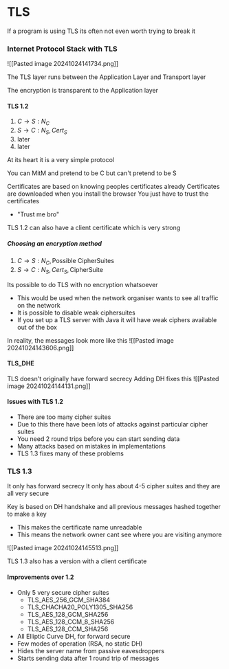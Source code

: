 # TLS

If a program is using TLS its often not even worth trying to break it
### Internet Protocol Stack with TLS
![[Pasted image 20241024141734.png]]

The TLS layer runs between the Application Layer and Transport layer

The encryption is transparent to the Application layer

#### TLS 1.2
1. $C \rightarrow S : N_C$
2. $S \rightarrow C : N_S, Cert_S$
3. later
4. later

At its heart it is a very simple protocol

You can MitM and pretend to be C but can't pretend to be S

Certificates are based on knowing peoples certificates already
Certificates are downloaded when you install the browser
You just have to trust the certificates
- "Trust me bro"

TLS 1.2 can also have a client certificate which is very strong
##### Choosing an encryption method
1. $C \rightarrow S : N_C, \text{Possible CipherSuites}$
2. $S \rightarrow C : N_S, Cert_S, \text{CipherSuite}$

Its possible to do TLS with no encryption whatsoever
- This would be used when the network organiser wants to see all traffic on the network
- It is possible to disable weak ciphersuites
- If you set up a TLS server with Java it will have weak ciphers available out of the box

In reality, the messages look more like this
![[Pasted image 20241024143606.png]]

#### TLS_DHE
TLS doesn't originally have forward secrecy
Adding DH fixes this
![[Pasted image 20241024144131.png]]

#### Issues with TLS 1.2
- There are too many cipher suites
- Due to this there have been lots of attacks against particular cipher suites
- You need 2 round trips before you can start sending data
- Many attacks based on mistakes in implementations
- TLS 1.3 fixes many of these problems

### TLS 1.3
It only has forward secrecy
It only has about 4-5 cipher suites and they are all very secure

Key is based on DH handshake and all previous messages hashed together to make a key
- This makes the certificate name unreadable
- This means the network owner cant see where you are visiting anymore

![[Pasted image 20241024145513.png]]

TLS 1.3 also has a version with a client certificate

#### Improvements over 1.2
- Only 5 very secure cipher suites
	- TLS_AES_256_GCM_SHA384
	- TLS_CHACHA20_POLY1305_SHA256
	- TLS_AES_128_GCM_SHA256
	- TLS_AES_128_CCM_8_SHA256
	- TLS_AES_128_CCM_SHA256
- All Elliptic Curve DH, for forward secure
- Few modes of operation (RSA, no static DH)
- Hides the server name from passive eavesdroppers
- Starts sending data after 1 round trip of messages

